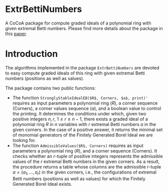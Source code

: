 # ExtrBettiNumbers
A CoCoA package for compute graded ideals of a polynomial ring with given extremal Betti numbers. Please find more details about the package in this [paper](https://www.sciencedirect.com/science/article/pii/S0747717118300506).

Introduction
===================
The algorithms implemented in the package `ExtrBettiNumbers` are devoted to easy compute graded ideals of this ring with given extremal Betti numbers (positions as well as values).

The package contains two public functions:
- The function `StronglyStableIdealEB($R$, Corners, $a$, print)'` requires as input parameters a polynomial ring ($R$), a corner sequence (Corners), a corner values sequence ($a$), and a boolean value to control the printing. It determines the conditions under which, given two positive integers $n, r$, $1\le r \le n-1$, there exists a graded ideal of a polynomial ring $R$ in $n$ variables with $r$ extremal Betti numbers $a$ in the given corners. In the case of a positive answer, it returns the minimal set of monomial generators of the Finitely Generated Borel Ideal we are looking for. 
- The function `AdmissibleValues($R$, Corners)` requires as input parameters a polynomial ring ($R$), and a corner sequence (Corners). It checks whether an $r$-tuple of positive integers represents the admissible values of the $r$ extremal Betti numbers in the given corners. As a result, the procedure returns a table whose columns are the admissible $r$-tuple $a=(a_1, \ldots, a_r)$ in the given corners, i.e., the configurations of extremal Betti numbers (positions as well as values) for which the Finitely Generated Borel Ideal exists.
